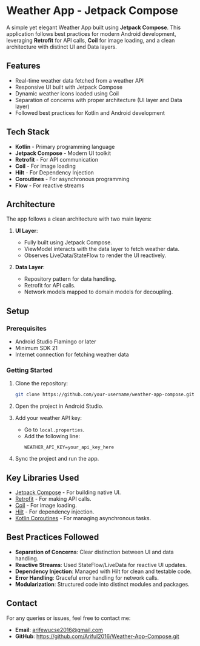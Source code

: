 # Weather App - Jetpack Compose

A simple yet elegant Weather App built using **Jetpack Compose**. This application follows best practices for modern Android development, leveraging **Retrofit** for API calls, **Coil** for image loading, and a clean architecture with distinct UI and Data layers.

## Features

- Real-time weather data fetched from a weather API
- Responsive UI built with Jetpack Compose
- Dynamic weather icons loaded using Coil
- Separation of concerns with proper architecture (UI layer and Data layer)
- Followed best practices for Kotlin and Android development

## Tech Stack

- **Kotlin** - Primary programming language
- **Jetpack Compose** - Modern UI toolkit
- **Retrofit** - For API communication
- **Coil** - For image loading
- **Hilt** - For Dependency Injection
- **Coroutines** - For asynchronous programming
- **Flow** - For reactive streams

## Architecture

The app follows a clean architecture with two main layers:

1. **UI Layer**:
   - Fully built using Jetpack Compose.
   - ViewModel interacts with the data layer to fetch weather data.
   - Observes LiveData/StateFlow to render the UI reactively.

2. **Data Layer**:
   - Repository pattern for data handling.
   - Retrofit for API calls.
   - Network models mapped to domain models for decoupling.

## Setup

### Prerequisites

- Android Studio Flamingo or later
- Minimum SDK 21
- Internet connection for fetching weather data

### Getting Started

1. Clone the repository:

   ```bash
   git clone https://github.com/your-username/weather-app-compose.git
   ```

2. Open the project in Android Studio.

3. Add your weather API key:
   - Go to `local.properties`.
   - Add the following line:
     ```properties
     WEATHER_API_KEY=your_api_key_here
     ```

4. Sync the project and run the app.

## Key Libraries Used

- [Jetpack Compose](https://developer.android.com/jetpack/compose) - For building native UI.
- [Retrofit](https://square.github.io/retrofit/) - For making API calls.
- [Coil](https://coil-kt.github.io/coil/) - For image loading.
- [Hilt](https://dagger.dev/hilt/) - For dependency injection.
- [Kotlin Coroutines](https://kotlinlang.org/docs/coroutines-overview.html) - For managing asynchronous tasks.

## Best Practices Followed

- **Separation of Concerns**: Clear distinction between UI and data handling.
- **Reactive Streams**: Used StateFlow/LiveData for reactive UI updates.
- **Dependency Injection**: Managed with Hilt for clean and testable code.
- **Error Handling**: Graceful error handling for network calls.
- **Modularization**: Structured code into distinct modules and packages.


## Contact

For any queries or issues, feel free to contact me:

- **Email**: arifewucse2016@gmail.com
- **GitHub**: https://github.com/Ariful2016/Weather-App-Compose.git

